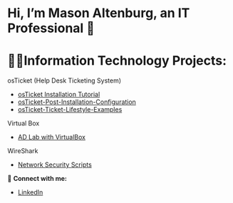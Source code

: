 # Hi, I’m Mason Altenburg, an IT Professional 👋

# 👨‍💻Information Technology Projects:

osTicket (Help Desk Ticketing System)
- [osTicket Installation Tutorial](https://github.com/mason-altenburg/osTicket-Installation-Tutorial)
- [osTicket-Post-Installation-Configuration](https://github.com/mason-altenburg/osTicket-Post-Installation-Configuration)
- [osTicket-Ticket-Lifestyle-Examples](https://github.com/mason-altenburg/osTicket-Ticket-Lifecycle-Examples)

Virtual Box
- [AD Lab with VirtualBox](https://github.com/mason-altenburg/Configuring-On-premises-Active-Directory-with-Virtual-Box)

WireShark
- [Network Security Scripts](https://github.com/mason-altenburg/Network-Security-Groups-NSGs-and-Inspecting-Traffic-Between-Azure-Virtual-Machines)


🤳 **Connect with me:**  
- [LinkedIn](https://www.linkedin.com/in/mason-altenburg-7abba5211/)
